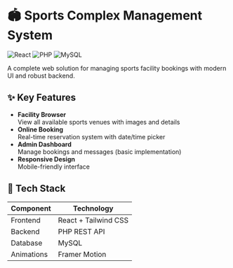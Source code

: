 # 🏟️ Sports Complex Management System

![React](https://img.shields.io/badge/React-20232A?style=flat&logo=react)
![PHP](https://img.shields.io/badge/PHP-777BB4?style=flat&logo=php)
![MySQL](https://img.shields.io/badge/MySQL-005C84?style=flat&logo=mysql)

A complete web solution for managing sports facility bookings with modern UI and robust backend.

## ✨ Key Features

- **Facility Browser**  
  View all available sports venues with images and details
- **Online Booking**  
  Real-time reservation system with date/time picker
- **Admin Dashboard**  
  Manage bookings and messages (basic implementation)
- **Responsive Design**  
  Mobile-friendly interface

## 🧩 Tech Stack

| Component       | Technology           |
|-----------------|----------------------|
| Frontend        | React + Tailwind CSS |
| Backend         | PHP REST API         |
| Database        | MySQL                |
| Animations      | Framer Motion        |
